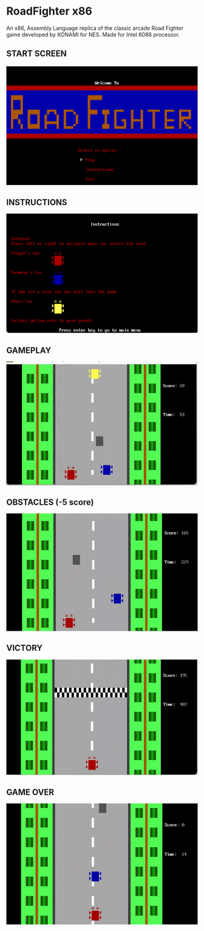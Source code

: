 # RoadFighter x86
An x86, Assembly Language replica of the classic arcade Road Fighter game developed by KONAMI for NES. Made for Intel 8088 processor.

## START SCREEN
![](images/main.png)

## INSTRUCTIONS
![](images/instructions.png)

## GAMEPLAY
![](images/scoring.gif)

## OBSTACLES (-5 score)
![](images/obstacle.gif)

## VICTORY
![](images/victory.gif)

## GAME OVER
![](images/gameover.gif)
